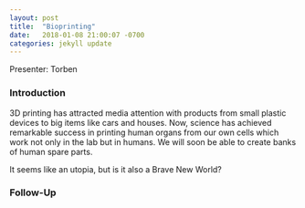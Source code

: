 ```yaml
---
layout: post
title:  "Bioprinting"
date:   2018-01-08 21:00:07 -0700
categories: jekyll update
---
```


Presenter: Torben

### Introduction

3D printing has attracted media attention with products from small plastic devices to big items like cars and houses. Now, science has achieved remarkable success in printing human organs from our own cells which work not only in the lab but in humans. We will soon be able to create banks of human spare parts. 

It seems like an utopia, but is it also a Brave New World?

### Follow-Up

